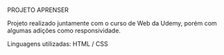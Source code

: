 PROJETO APRENSER

Projeto realizado juntamente com o curso de Web da Udemy, porém com algumas adições como responsividade.

Linguagens utilizadas: HTML / CSS
